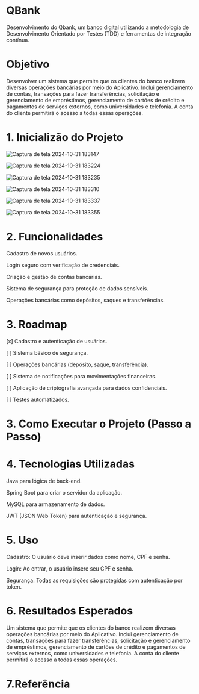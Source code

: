 # QBank
Desenvolvimento do Qbank, um banco digital utilizando a metodologia de Desenvolvimento Orientado por Testes (TDD) e  ferramentas de integração contínua. 

# Objetivo 
Desenvolver um sistema que permite que os clientes do banco realizem diversas operações bancárias por meio do Aplicativo. Inclui gerenciamento de contas, transações para fazer transferências, solicitação e gerenciamento de empréstimos, gerenciamento de cartões de crédito e pagamentos de serviços externos, como universidades e telefonia. A conta do cliente permitirá o acesso a todas essas operações.


# 1. Inicializão do Projeto

![Captura de tela 2024-10-31 183147](https://github.com/user-attachments/assets/b9fd9291-e7d8-44f3-81ce-0ef9b06499a4)


![Captura de tela 2024-10-31 183224](https://github.com/user-attachments/assets/87bddff1-1c27-4bb0-b7d5-11c7401e067a)


![Captura de tela 2024-10-31 183235](https://github.com/user-attachments/assets/51eecb26-d177-4f73-ac65-5e475877c896)


![Captura de tela 2024-10-31 183310](https://github.com/user-attachments/assets/d3c39a3c-8e29-4b88-92f5-27d13daf6482)


![Captura de tela 2024-10-31 183337](https://github.com/user-attachments/assets/dbe9fc18-d66a-4d45-953d-801ca413ed37)


![Captura de tela 2024-10-31 183355](https://github.com/user-attachments/assets/eaba7195-b07e-4de6-9db6-428775239233)



# 2. Funcionalidades

Cadastro de novos usuários.

Login seguro com verificação de credenciais.

Criação e gestão de contas bancárias.

Sistema de segurança para proteção de dados sensíveis.

Operações bancárias como depósitos, saques e transferências.

# 3. Roadmap
 
 [x] Cadastro e autenticação de usuários.

 [ ] Sistema básico de segurança.
 
 [ ] Operações bancárias (depósito, saque, transferência).
 
 [ ] Sistema de notificações para movimentações financeiras.
 
 [ ] Aplicação de criptografia avançada para dados confidenciais.
 
 [ ] Testes automatizados.

# 3. Como Executar o Projeto (Passo a Passo)

# 4. Tecnologias Utilizadas

Java para lógica de back-end.

Spring Boot para criar o servidor da aplicação.

MySQL para armazenamento de dados.

JWT (JSON Web Token) para autenticação e segurança.

# 5. Uso

Cadastro: O usuário deve inserir dados como nome, CPF e senha.

Login: Ao entrar, o usuário insere seu CPF e senha.

Segurança: Todas as requisições são protegidas com autenticação por token.

# 6. Resultados Esperados
Um sistema que permite que os clientes do banco realizem diversas operações bancárias por meio do Aplicativo. Inclui gerenciamento de contas, transações para fazer transferências, solicitação e gerenciamento de empréstimos, gerenciamento de cartões de crédito e pagamentos de serviços externos, como universidades e telefonia. A conta do cliente permitirá o acesso a todas essas operações.

# 7.Referência 
